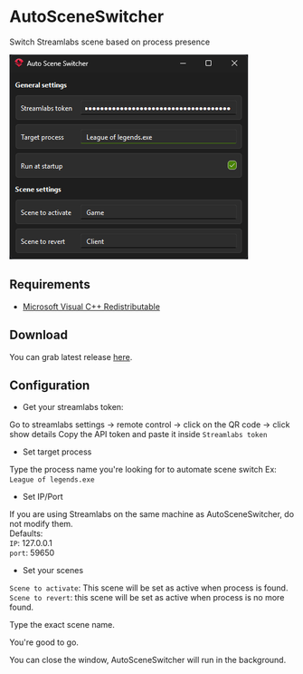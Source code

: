 # AutoSceneSwitcher

Switch Streamlabs scene based on process presence

![image](assets/screenshot.png)

## Requirements

- [Microsoft Visual C++ Redistributable](https://aka.ms/vs/17/release/vc_redist.x64.exe)

## Download

You can grab latest release [here](https://github.com/Odizinne/AutoSceneSwitcher/releases/latest).

## Configuration

- Get your streamlabs token:

Go to streamlabs settings -> remote control -> click on the QR code -> click show details
Copy the API token and paste it inside `Streamlabs token`

- Set target process

Type the process name you're looking for to automate scene switch
Ex: `League of legends.exe`

- Set IP/Port

If you are using Streamlabs on the same machine as AutoSceneSwitcher, do not modify them.  
Defaults:  
`IP`: 127.0.0.1  
`port`: 59650

- Set your scenes

`Scene to activate`: This scene will be set as active when process is found.  
`Scene to revert`: this scene will be set as active when process is no more found.

Type the exact scene name.

You're good to go.

You can close the window, AutoSceneSwitcher will run in the background.